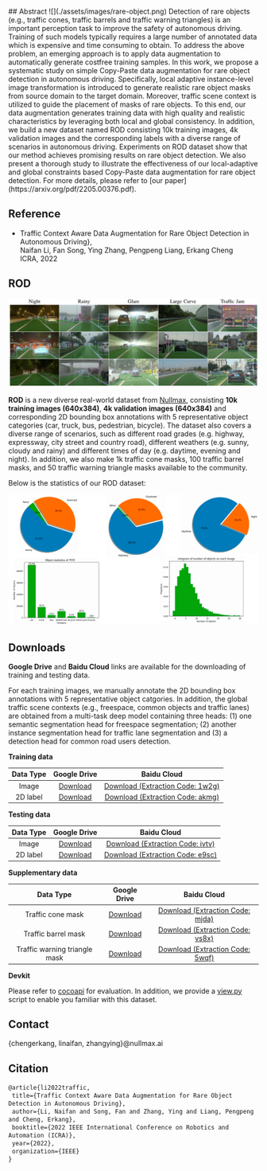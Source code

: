 <br>
## Abstract
![](./assets/images/rare-object.png)
Detection of rare objects (e.g., traffic cones, traffic barrels and traffic warning triangles) is an important perception task to improve the safety of autonomous driving. Training of such models typically requires a large number of annotated data which is expensive and time consuming to obtain. To address the above problem, an emerging approach is to apply data augmentation to automatically generate costfree training samples. In this work, we propose a systematic study on simple Copy-Paste data augmentation for rare object detection in autonomous driving. Specifically, local adaptive instance-level image transformation is introduced to generate realistic rare object masks from source domain to the target domain. Moreover, traffic scene context is utilized to guide the placement of masks of rare objects. To this end, our data augmentation generates training data with high quality and realistic characteristics by leveraging both local and global consistency. In addition, we build a new dataset named ROD consisting 10k training images, 4k validation images and the corresponding labels with a diverse range of scenarios in autonomous driving. Experiments on ROD dataset show that our method achieves promising results on rare object detection. We also present a thorough study to illustrate the effectiveness of our local-adaptive and global constraints based Copy-Paste data augmentation for rare object detection. For more details, please refer to [our paper](https://arxiv.org/pdf/2205.00376.pdf).

## Reference
  * Traffic Context Aware Data Augmentation for Rare Object Detection in Autonomous Driving},<br>
  Naifan Li, Fan Song, Ying Zhang, Pengpeng Liang, Erkang Cheng<br>
  ICRA, 2022

## ROD

![](./assets/images/overview-dataset.png)

**ROD** is a new diverse real-world dataset from [Nullmax](http://nullmax.ai/), consisting **10k training images (640x384)**, **4k validation images (640x384)** and corresponding 2D bounding box annotations with 5 representative object categories (car, truck, bus, pedestrian, bicycle). The dataset also covers a diverse range of scenarios, such as different road grades (e.g. highway, expressway, city street and country road), different weathers (e.g. sunny, cloudy and rainy) and different times of day (e.g. daytime, evening and night). In addition, we also make 1k traffic cone masks, 100 traffic barrel masks, and 50 traffic warning triangle masks available to the community. 

Below is the statistics of our ROD dataset:


![](./assets/images/stats.png)

## Downloads
**Google Drive** and **Baidu Cloud** links are available for the downloading of training and testing data.

For each training images, we manually annotate the 2D bounding box annotations with 5 representative object catgories. In addition, the global traffic scene contexts (e.g., freespace, common objects and traffic lanes) are obtained from a multi-task deep model containing three heads: (1) one semantic segmentation head for freespace segmentation; (2) another instance segmentation head for traffic lane segmentation and (3) a detection head for common road users detection.

**Training data**

|Data Type|Google Drive|Baidu Cloud|
|:-:|:-:|:-:|
|Image|[Download](https://drive.google.com/file/d/1lpCxFMr44tlsw7_lmxUvAEtfgK1Hyfc3/view?usp=sharing)|[Download (Extraction Code: 1w2g)](https://pan.baidu.com/s/12Jf06U_whDviTTUDbLxrcw)|
|2D label|[Download](https://drive.google.com/file/d/1t0x6R-CMsjzjvdURB0P_oj9kNCQi2mZc/view?usp=sharing)|[Download (Extraction Code: akmg)](https://pan.baidu.com/s/1Gl1Fv3XregiUT6yPm8RATg)|

**Testing data**

|Data Type|Google Drive|Baidu Cloud|
|:-:|:-:|:-:|
|Image|[Download](https://drive.google.com/file/d/1iUFxtZ3rzAGNeO-Rnm0fYODY23RSufr-/view?usp=sharing)|[Download (Extraction Code: ivtv)](https://pan.baidu.com/s/12tbCOccTSNTid4t3VnEyMg)|
|2D label|[Download](https://drive.google.com/file/d/14dmIBNj67KlLr21WR6DbE-Ff65TG6M9k/view?usp=sharing)|[Download (Extraction Code: e9sc)](https://pan.baidu.com/s/1uNIHTgNTg3Wu68w-RY77Dw)|

**Supplementary data**
<!-- |Freespace segmentation|[Download](https://drive.google.com/file/d/1EvO29Zi_6U7qOUDw49BssTy11iifRg-e/view?usp=sharing)|[Download (Extraction Code: w1ux)](https://pan.baidu.com/s/1gnT8PTsLjulyV2fHNTC5JA)|
|Lane segmentation|[Download](https://drive.google.com/file/d/1fGM-6PuHkkNChUf_8efsIV5UHl_yl7He/view?usp=sharing)|[Download (Extraction Code: e2pg)](https://pan.baidu.com/s/1_el9sHY1dQzd6r50MQukBA)| -->

|Data Type| Google Drive|Baidu Cloud|
|:-:|:-:|:-:|
|Traffic cone mask|[Download](https://drive.google.com/file/d/1GwcB_eqb20pW_0cEuUc3mPjaFuA7wTq8/view?usp=sharing)|[Download (Extraction Code: mjda)](https://pan.baidu.com/s/1KKZ5i4GXejwXbv4oOYW1AA)|
|Traffic barrel mask|[Download](https://drive.google.com/file/d/1LZd8--LC0V77GUcOawPbTToAyWFs5k3k/view?usp=sharing)|[Download (Extraction Code: vs8x)](https://pan.baidu.com/s/1upaFHjAQUEnaG-Dam8360A)|
|Traffic warning triangle mask|[Download](https://drive.google.com/file/d/11P_Cq9ziqbzZPqiMm7VTkH2HhsYSqQ07/view?usp=sharing)|[Download (Extraction Code: 5wqf)](https://pan.baidu.com/s/1hWU8EuRDTVXiOxIcaSLGug)|

**Devkit**

Please refer to [cocoapi](https://github.com/cocodataset/cocoapi) for evaluation. In addition, we provide a [view.py](https://github.com/nullmax-vision/nullmax-vision.github.io/blob/main/scripts/view.py) script to enable you familiar with this dataset. 

## Contact
{chengerkang, linaifan, zhangying}@nullmax.ai

## Citation
```cite
@article{li2022traffic,
 title={Traffic Context Aware Data Augmentation for Rare Object Detection in Autonomous Driving},
 author={Li, Naifan and Song, Fan and Zhang, Ying and Liang, Pengpeng and Cheng, Erkang},
 booktitle={2022 IEEE International Conference on Robotics and Automation (ICRA)},
 year={2022},
 organization={IEEE}
}
```